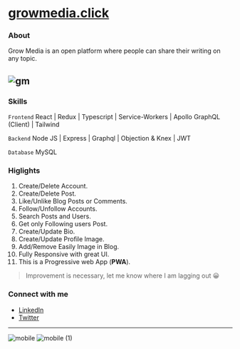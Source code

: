 # **[growmedia.click](https://growmedia.click "GrowMedia")**

### About

Grow Media is an open platform where people can share their writing on any topic.

![gm](https://user-images.githubusercontent.com/74879193/179797154-5dfe1218-f8df-4baa-bc68-3c23b46cfaef.gif)
---

### Skills

`Frontend` React | Redux | Typescript | Service-Workers | Apollo GraphQL (Client) | Tailwind 

`Backend` Node JS | Express | Graphql | Objection & Knex | JWT

`Database` MySQL

### Higlights

1. Create/Delete Account.
2. Create/Delete Post.
3. Like/Unlike Blog Posts or Comments.
4. Follow/Unfollow Accounts.
5. Search Posts and Users.
6. Get only Following users Post.
7. Create/Update Bio.
8. Create/Update Profile Image.
9. Add/Remove Easily Image in Blog.
10. Fully Responsive with great UI.
11. This is a Progressive web App (**PWA**).
> Improvement is necessary, let me know where I am lagging out 😀

### Connect with me

- [LinkedIn](https://www.linkedin.com/in/tusharmkj/)
- [Twitter](https://twitter.com/tushar_mkj)
___
![mobile](https://user-images.githubusercontent.com/74879193/179822410-ad54e8b9-c215-4ded-913c-69eb27fbf4b9.png)
![mobile (1)](https://user-images.githubusercontent.com/74879193/179822363-7060a796-0f00-4fb0-bc37-8e0c1273b04e.png)

